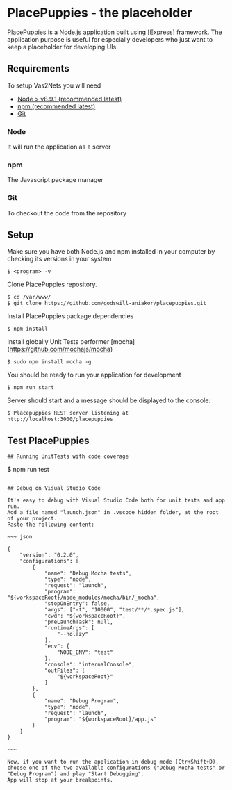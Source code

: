 # PlacePuppies - the placeholder

PlacePuppies is a Node.js application built using [Express] framework.
The application purpose is useful for especially developers who just want to keep a placeholder for developing UIs.

## Requirements

To setup Vas2Nets you will need
- [Node > v8.9.1 (recommended latest)](https://nodejs.org/)
- [npm (recommended latest)](https://www.npmjs.com/)
- [Git](https://git-scm.com/)

### Node
It will run the application as a server

### npm
The Javascript package manager

### Git
To checkout the code from the repository

## Setup
Make sure you have both Node.js  and npm installed in your computer by checking its versions in your system
~~~~
$ <program> -v
~~~~

Clone PlacePuppies repository.

~~~~
$ cd /var/www/
$ git clone https://github.com/godswill-aniakor/placepuppies.git
~~~~

Install PlacePuppies package dependencies

~~~~
$ npm install
~~~~

Install globally Unit Tests performer [mocha] (https://github.com/mochajs/mocha)

~~~~
$ sudo npm install mocha -g
~~~~

You should be ready to run your application for development
~~~~
$ npm run start
~~~~

Server should start and a message should be displayed to the console:
~~~~
$ Placepuppies REST server listening at http://localhost:3000/placepuppies
~~~~

## Test PlacePuppies

~~~
## Running UnitTests with code coverage

~~~~
$ npm run test
~~~~

## Debug on Visual Studio Code

It's easy to debug with Visual Studio Code both for unit tests and app run.
Add a file named "launch.json" in .vscode hidden folder, at the root of your project.
Paste the following content:

~~~ json

{
    "version": "0.2.0",
    "configurations": [
        {
            "name": "Debug Mocha tests",
            "type": "node",
            "request": "launch",
            "program": "${workspaceRoot}/node_modules/mocha/bin/_mocha",
            "stopOnEntry": false,
            "args": ["-t", "10000", "test/**/*.spec.js"],
            "cwd": "${workspaceRoot}",
            "preLaunchTask": null,
            "runtimeArgs": [
                "--nolazy"
            ],
            "env": {
                "NODE_ENV": "test"
            },
            "console": "internalConsole",
            "outFiles": [
                "${workspaceRoot}"
            ]
        },
        {
            "name": "Debug Program",
            "type": "node",
            "request": "launch",
            "program": "${workspaceRoot}/app.js"
        }
    ]
}

~~~

Now, if you want to run the application in debug mode (Ctr+Shift+D), choose one of the two available configurations ("Debug Mocha tests" or "Debug Program") and play "Start Debugging".
App will stop at your breakpoints.



